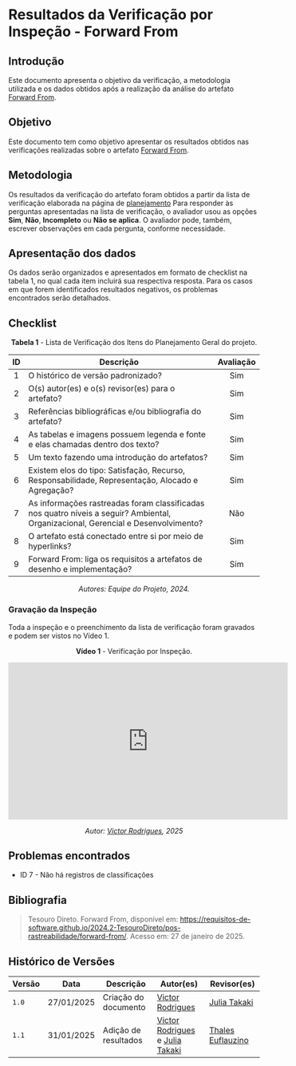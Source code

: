 # Resultados da Verificação por Inspeção - Forward From

## Introdução

Este documento apresenta o objetivo da verificação, a metodologia utilizada e os dados obtidos após a realização da análise do artefato [Forward From](../../../pos-rastreabilidade/forward-from.md).

## Objetivo

Este documento tem como objetivo apresentar os resultados obtidos nas verificações realizadas sobre o artefato [Forward From](../../../pos-rastreabilidade/forward-from.md).

## Metodologia

Os resultados da verificação do artefato foram obtidos a partir da lista de verificação elaborada na página de [planejamento](../entrega6/planej2-e6.md) Para responder às perguntas apresentadas na lista de verificação, o avaliador usou as opções **Sim**, **Não**, **Incompleto** ou **Não se aplica**. O avaliador pode, também, escrever observações em cada pergunta, conforme necessidade.

## Apresentação dos dados

Os dados serão organizados e apresentados em formato de checklist na tabela 1, no qual cada item incluirá sua respectiva resposta. Para os casos em que forem identificados resultados negativos, os problemas encontrados serão detalhados.

## Checklist

<center>

**Tabela 1** - Lista de Verificação dos Itens do Planejamento Geral do projeto.

|        ID        | Descrição                                                                                                           | Avaliação  |
| :--------------: | ------------------------------------------------------------------------------------------------------------------- | :--------: | 
| 1 | O histórico de versão padronizado? | Sim |
| 2 | O(s) autor(es) e o(s) revisor(es) para o artefato? | Sim |
| 3 | Referências bibliográficas e/ou bibliografia do artefato? | Sim |
| 4 | As tabelas e imagens possuem legenda e fonte e elas chamadas dentro dos texto? | Sim |
| 5 | Um texto fazendo uma introdução do artefatos? | Sim |
| 6 | Existem elos do tipo: Satisfação, Recurso, Responsabilidade, Representação, Alocado e Agregação? | Sim |
| 7 | As informações rastreadas foram classificadas nos quatro níveis a seguir? Ambiental, Organizacional, Gerencial e Desenvolvimento? | Não |
| 8 | O artefato está conectado entre si por meio de hyperlinks? | Sim |
| 9 | Forward From: liga os requisitos a artefatos de desenho e implementação? | Sim |


_Autores: Equipe do Projeto, 2024._

</center>

### Gravação da Inspeção 

Toda a inspeção e o preenchimento da lista de verificação foram gravados e podem ser vistos no Vídeo 1.

<center>

**Vídeo 1** - Verificação por Inspeção.

<iframe width="560" height="315" src="https://www.youtube.com/embed/3gw7qIcnbcg?si=FDehHHlEFVKkJg1W&amp;start=5401" title="YouTube video player" frameborder="0" allow="accelerometer; autoplay; clipboard-write; encrypted-media; gyroscope; picture-in-picture; web-share" referrerpolicy="strict-origin-when-cross-origin" allowfullscreen></iframe>

_Autor: [Victor Rodrigues](https://github.com/ViictorHugoo), 2025_

</center>

## Problemas encontrados

- ID 7 - Não há registros de classificações

## Bibliografia

> Tesouro Direto. Forward From, disponível em: https://requisitos-de-software.github.io/2024.2-TesouroDireto/pos-rastreabilidade/forward-from/. Acesso em: 27 de janeiro de 2025.

## Histórico de Versões

| Versão  | Data | Descrição | Autor(es) | Revisor(es) |
| -------- | ------ | ------ | ---------- | ---------- |
| `1.0` | 27/01/2025 | Criação do documento  | [Victor Rodrigues](https://github.com/ViictorHugoo) | [Julia Takaki](https://github.com/juliatakaki) |
| `1.1` | 31/01/2025 | Adição de resultados  | [Victor Rodrigues](https://github.com/ViictorHugoo) e [Julia Takaki](https://github.com/juliatakaki) | [Thales Euflauzino](https://github.com/thaleseuflauzino) |
